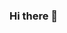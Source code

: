 ### Hi there 👋

<!--
**PolyKuzin/PolyKuzin** is a ✨ _special_ ✨ repository because its `README.md` (this file) appears on your GitHub profile.

Here are some ideas to get you started:

- 🔭 I’m currently working on Knitting 2_0 - my first project, that will be on AppStore
- 🌱 I’m currently learning MVVM and TDD
- 👯 I’m looking to collaborate on Business Projects)
- 🤔 I’m looking for help with AutoLayout(
- 💬 Ask me about FireBase or MVC
- 📫 How to reach me: Telegram: PolyKuzin

-->
